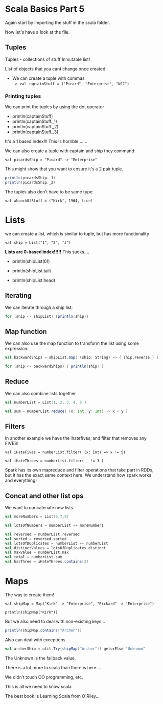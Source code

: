 # Scala Basics Part 5

Again start by importing the stuff in the scala folder.

Now let's have a look at the file.

## Tuples

Tuples - collections of stuff
Inmutable list!

List of objects that you cant change once created!

* We can create a tuple with commas
    - `val captainStuff = ("Picard", "Enterprise", "NCC")` 

### Printing tuples

We can print the tuples by using the dot operator

* println(captainStuff)
* println(captainStuff._1)
* println(captainStuff._2)
* println(captainStuff._3)

It's a 1 based index!!! This is horrible.......

We can also create a tuple with captain and ship they command:

`val picardsShip = "Picard" -> "Enterprise"`

This might show that you want to ensure it's a 2 pair tuple.

``` scala
println(picardsShip._1)
println(picardsShip._2)
```

The tuples also don't have to be same type:

`val abunchOfStuff = ("Kirk", 1964, true)`

# Lists

we can create a list, which is similar to tuple, but has more functionality

`val ship = List("1", "2", "3")`

**Lists are 0-based index!!!!!** This sucks....

* println(shipList(0))

* println(shipList.tail)
* println(shipList.head)

## Iterating

We can iterate through a ship list:

``` scala
for (ship <- shipList) {println(ship)}
```

## Map function

We can also use the map function to transform the list using some expression.

``` scala
val backwardShips = shipList.map( (ship: String) => { ship.reverse } )

for (ship <- backwardShips) { println(ship) }
```

## Reduce

We can also combine lists together

``` scala
val numberList = List(1, 2, 3, 4, 5 )

val sum = numberList.reduce( (x: Int, y: Int) -> x + y )
```

## Filters

In another example we have the ihatefives, and filter that removes any FIVES!

```
val iHateFives = numberList.filter( (x: Int) => x != 5)

val iHateThrees = numberList.filter( _ != 3 )
```

Spark has its own mapreduce and filter operations that take part in RDDs, but it has the exact same context here. We understand how spark works and everything!

## Concat and other list ops

We want to concatenate new lists

``` scala
val moreNumbers = List(6,7,8)

val lotsOfNumbers = numberList ++ moreNumbers

val reversed = numberList.reversed
val sorted = reversed.sorted
val lotsOfDuplicates = numberList ++ numberList
val distinctValues = lotsOfDuplicates.distinct
val maxValue = numberList.max
val total = numberList.sum
val hasThree = iHateThrees.contains(3)
```

# Maps

The way to create them!

```
val shipMap = Map("Kirk" -> "Enterprise", "Pickard" -> "Enterprise")

println(shipMap("Kirk"))
```

But we also need to deal with non-existing keys...

``` scala
println(shipMap.contains("Archer"))
```

Also can deal with exceptions

``` scala
val archerShip = util.Try(shipMap("Archer")) getorElse "Unknown"
```

The Unknown is the fallback value. 

There is a lot more to scala than there is here.... 

We didn't touch OO programming, etc. 

This is all we need to know scala

The best book is Learning Scala from O'Riley...















